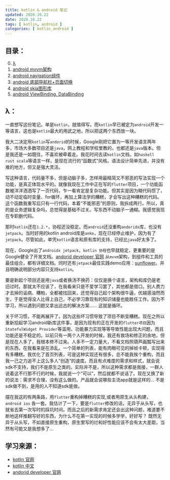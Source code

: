 ```yaml
---
title: kotlin & android 笔记
updated: 2020.10.22
date: 2020.10.22
tags: [ kotlin, android ]
categories: [ kotlin_android ]
--- 
```


## 目录：

0. [λ](kotlin_android.md)
1. [android mvvm架构](android_mvvm.md)
2. [android navigation组件](android_navigation.md)
3. [android 底部导航栏+页面切换](android_bottom_navigation.md)
4. [android skia图形库](android_skia.md)
5. [android ViewBinding, DataBinding](viewbinding_databinding.md)

## λ：

一直想写这份笔记。单是`kotlin`，就值得写。而`kotlin`早已被定为`android`开发一等语言，这也是`kotlin`最大的用武之地，所以把这两个东西放一块。

我大二决定用`kotlin`写`andorid`的时候，Google刚把它置为一等开发语言两年多，市场大多数项目还是`java`，网上教程和学校里教的，也都还是`java`版本。但是我还是一如既往，不喜欢被牵着走。我花时间去读`kotlin`文档，如`haskell rust scala`等语言一样，是现在流行的“函数式”风格。语法设计简单先进，并没有难的地方，但又是强大灵活。

写这种语言，代码量不多，但是动脑子多，怎样用最精简又不邪恶的写法实现一个功能，是真正体现水平的。就像我现在工作中正在写的`flutter`项目，一个功能函数被洋洋洒洒写了一页代码，乍一看肯定是复杂功能。但其实是因为糊代码惯了，动不动定临时变量、for循环，再加上算法学的糟糕，才会写出这种糟糕的代码。这个函数我重写后只有一行代码，本着“不能邪恶”的原则，我拆成两行。所以，真的是业务逻辑复杂吗，总觉得是基础不过关。写东西不动脑子一通糊。我感觉我现在专职删代码。

那时`kotlin`还在`1.2.*`，协程还没稳定。而`android`还没重构`andoridx`库，也没有`jetpack`。当时好用的kotlin android库是`anko`，现在已经停止维护，因为有了`jetpack`。尽管如此，单凭`kotlin`语言和原有库的支持，已经比`java`好太多了。

现在，Google出了`androidx jetpack`，`kotlin 协程`也早就稳定，更重要的是Google健全了开发文档。[andorid developer 官网](https://developer.android.google.cn/?hl=zh-cn) 从`mvvm`架构，到组件和工具的最佳组合，都有详细文档。同时还有`jetpack`最佳实践demo应用：[sunflower](https://github.com/android/sunflower)。并且明确说明部分内容只支持`kotlin`。

要是新起个项目还是用`java`或者换汤不换药：仅仅是换个语言，架构和库仍是老旧过时。那就太不应该了，在我看来只是不爱学习罢了，其他都是借口。别人费力才去掉的诟病、糟粕，全都被找回来，还觉得自己起个架构很牛逼，优越感油然而生，于是觉得没人比得上自己，不必学习靠现有的知识储量也能胜任工作。因为不学习，所以遇到问题又拿出远古的解决方案……  这就是循环。

关于坏习惯，不能再展开了。因为这些坏习惯导致了项目不断变糟糕。现在之所以重新拾起学习android新库这件事，是因为现有的正在开发的`flutter项目`因为`StatefulWidget Provider`等滥用、功能暴力实现等等导致性能出现大问题，而且功能还是不稳定的。以前只有一两个人开发的时候，我还有救场和修正的余地，但是现在人多了，我根本修不过来。人多不一定力量大，不看文档照葫芦画瓢写出来的东西，在我看来是在添乱。一个简单的列表，能有肉眼可见的掉帧卡顿，实现得有多糟糕。我优化了首页列表，可是这种实现还有很多，总不能我挨个重构，而且我一己之力追不上这么多人“创造”的速度。而且有点难度的需求和样式，就会说sdk不支持，我们不是原生之类的。实际并不是，所以这种需求都是我接，一群人说着这不行那不行的时候，我就说一个“可以”，然后就都不说话了。现在又换了新的说法：需求不合理，没有这么做的。产品就会说哪些主流app就是这样的… 不是sdk做不到，是用的人不知道sdk能做。

摆在我这的有两条路，用`flutter`重构掉糟糕的实现,或者用原生从头构建，`android ios` 各一套。我估计了一下，要是`flutter`修改的话，无异于从头写，也就省去第一次写时的踩坑时间。而且之后的新需求肯定还会出这种问题，难道要不断地这样推翻写好的东西，为什么不在第一实现的时候多学学，好好写？ 既然无异于从头写，不如直接原生重构，原生里写的烂和好性能应该不会有太大差距，当然有可能又是我想多了…

## 学习来源：
- [kotlin 官网](https://kotlinlang.org/)
- [kotlin 中文](https://www.kotlincn.net/)
- [andorid developer 官网](https://developer.android.google.cn/?hl=zh-cn)

